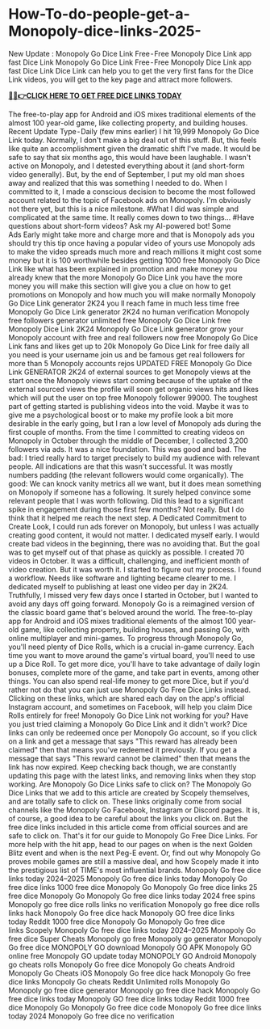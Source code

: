 # How-To-do-people-get-a-Monopoly-dice-links-2025-

New Update : Monopoly Go Dice Link Free - Free Monopoly Dice Link app fast Dice Link Monopoly Go Dice Link Free - Free Monopoly Dice Link app fast Dice Link Dice Link can help you to get the very first fans for the Dice Link videos, you will get to the key page and attract more followers.

**[🔴✅👉CLICK HERE TO GET FREE DICE LINKS TODAY](https://offertake.xyz/monopolymom/)**

The free-to-play app for Android and iOS mixes traditional elements of the almost 100 year-old game, like collecting property, and building houses.
Recent Update Type - Daily (few mins earlier)
I hit 19,999 Monopoly Go Dice Link today. Normally, I don't make a big deal out of this stuff. But, this feels like quite an accomplishment given the dramatic shift I've made.
It would be safe to say that six months ago, this would have been laughable. I wasn't active on Monopoly, and I detested everything about it (and short-form video generally). But, by the end of September, I put my old man shoes away and realized that this was something I needed to do.
When I committed to it, I made a conscious decision to become the most followed account related to the topic of Facebook ads on Monopoly. I'm obviously not there yet, but this is a nice milestone.
#What I did was simple and complicated at the same time. It really comes down to two things…
#Have questions about short-form videos? Ask my AI-powered bot!
Some Ads Early
might take more and charge more and that is Monopoly ads you should try this tip once having a popular video of yours use Monopoly ads to make the video spreads much more and reach millions it might cost some money but it is 100 worthwhile besides getting 1000 free Monopoly Go Dice Link like what has been explained in promotion and make money you already knew that the more Monopoly Go Dice Link you have the more money you will make this section will give you a clue on how to get promotions on Monopoly and how much you will make normally Monopoly Go Dice Link generator 2K24 you ll reach fame in much less time free Monopoly Go Dice Link generator 2K24 no human verification Monopoly free followers generator unlimited free Monopoly Go Dice Link free Monopoly Dice Link 2K24 Monopoly Go Dice Link generator grow your Monopoly account with free and real followers now free Monopoly Go Dice Link fans and likes get up to 20k Monopoly Go Dice Link for free daily all you need is your username join us and be famous get real followers for more than 5 Monopoly accounts rejos UPDATED FREE Monopoly Go Dice Link GENERATOR 2K24 of external sources to get Monopoly views at the start once the Monopoly views start coming because of the uptake of the external sourced views the profile will soon get organic views hits and likes which will put the user on top free Monopoly follower 99000.
The toughest part of getting started is publishing videos into the void. Maybe it was to give me a psychological boost or to make my profile look a bit more desirable in the early going, but I ran a low level of Monopoly ads during the first couple of months.
From the time I committed to creating videos on Monopoly in October through the middle of December, I collected 3,200 followers via ads. It was a nice foundation.
This was good and bad.
The bad: I tried really hard to target precisely to build my audience with relevant people. All indications are that this wasn't successful. It was mostly numbers padding (the relevant followers would come organically).
The good: We can knock vanity metrics all we want, but it does mean something on Monopoly if someone has a following. It surely helped convince some relevant people that I was worth following.
Did this lead to a significant spike in engagement during those first few months? Not really. But I do think that it helped me reach the next step.
A Dedicated Commitment to Create
Look, I could run ads forever on Monopoly, but unless I was actually creating good content, it would not matter. I dedicated myself early.
I would create bad videos in the beginning, there was no avoiding that. But the goal was to get myself out of that phase as quickly as possible. I created 70 videos in October. It was a difficult, challenging, and inefficient month of video creation.
But it was worth it. I started to figure out my process. I found a workflow. Needs like software and lighting became clearer to me.
I dedicated myself to publishing at least one video per day in 2K24. Truthfully, I missed very few days once I started in October, but I wanted to avoid any days off going forward.
Monopoly Go is a reimagined version of the classic board game that's beloved around the world. The free-to-play app for Android and iOS mixes traditional elements of the almost 100 year-old game, like collecting property, building houses, and passing Go, with online multiplayer and mini-games.
To progress through Monopoly Go, you'll need plenty of Dice Rolls, which is a crucial in-game currency. Each time you want to move around the game's virtual board, you'll need to use up a Dice Roll. To get more dice, you'll have to take advantage of daily login bonuses, complete more of the game, and take part in events, among other things.
You can also spend real-life money to get more Dice, but if you'd rather not do that you can just use Monopoly Go Free Dice Links instead. Clicking on these links, which are shared each day on the app's official Instagram account, and sometimes on Facebook, will help you claim Dice Rolls entirely for free!
Monopoly Go Dice Link not working for you?
Have you just tried claiming a Monopoly Go Dice Link and it didn't work? Dice links can only be redeemed once per Monopoly Go account, so if you click on a link and get a message that says "This reward has already been claimed" then that means you've redeemed it previously. If you get a message that says "This reward cannot be claimed" then that means the link has now expired. Keep checking back though, we are constantly updating this page with the latest links, and removing links when they stop working.
Are Monopoly Go Dice Links safe to click on?
The Monopoly Go Dice Links that we add to this article are created by Scopely themselves, and are totally safe to click on. These links originally come from social channels like the Monopoly Go Facebook, Instagram or Discord pages.
It is, of course, a good idea to be careful about the links you click on. But the free dice links included in this article come from official sources and are safe to click on.
That's it for our guide to Monopoly Go Free Dice Links. For more help with the hit app, head to our pages on when is the next Golden Blitz event and when is the next Peg-E event. Or, find out why Monopoly Go proves mobile games are still a massive deal, and how Scopely made it into the prestigious list of TIME's most influential brands.
Monopoly Go free dice links today 2024–2025
Monopoly Go free dice links today
Monopoly Go free dice links
1000 free dice Monopoly Go
Monopoly Go free dice links
25 free dice Monopoly Go
Monopoly Go free dice links today 2024 free spins
Monopoly go free dice rolls links no verification
Monopoly go free dice rolls links hack
Monopoly Go free dice hack
Monopoly GO free dice links today Reddit
1000 free dice Monopoly Go
Monopoly Go free dice links Scopely
Monopoly Go free dice links today 2024–2025
Monopoly Go free dice Super Cheats
Monopoly go free Monopoly go generator Monopoly Go free dice MONOPOLY GO download Monopoly GO APK Monopoly GO online free Monopoly GO update today MONOPOLY GO Android Monopoly go cheats rolls Monopoly Go free dice Monopoly Go cheats Android Monopoly Go Cheats iOS Monopoly Go free dice hack Monopoly Go free dice links Monopoly Go cheats Reddit Unlimited rolls Monopoly Go Monopoly go free dice generator Monopoly go free dice hack Monopoly Go free dice links today Monopoly GO free dice links today Reddit 1000 free dice Monopoly Go Monopoly Go free dice code Monopoly Go free dice links today 2024 Monopoly Go free dice no verification
